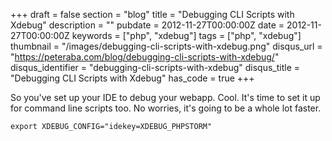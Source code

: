 +++
draft = false
section = "blog"
title = "Debugging CLI Scripts with Xdebug"
description = ""
pubdate = 2012-11-27T00:00:00Z
date = 2012-11-27T00:00:00Z
keywords = ["php", "xdebug"]
tags = ["php", "xdebug"]
thumbnail = "/images/debugging-cli-scripts-with-xdebug.png"
disqus_url = "https://peteraba.com/blog/debugging-cli-scripts-with-xdebug/"
disqus_identifier = "debugging-cli-scripts-with-xdebug"
disqus_title = "Debugging CLI Scripts with Xdebug"
has_code = true
+++

So you've set up your IDE to debug your webapp. Cool. It's time to set it up for command line scripts too. No worries, it's going to be a whole lot faster.

<pre><code class="bash">export XDEBUG_CONFIG="idekey=XDEBUG_PHPSTORM"</code></pre>
